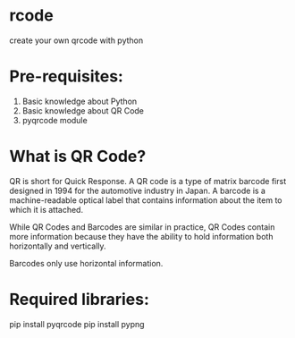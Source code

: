 # rcode
create your own qrcode with python
# Pre-requisites:
1. Basic knowledge about Python
2. Basic knowledge about QR Code 
3. pyqrcode module
# What is QR Code?
QR is short for Quick Response. A QR code is a type of matrix barcode first designed in 1994 for the automotive industry in Japan. A barcode is a machine-readable optical label that contains information about the item to which it is attached.

While QR Codes and Barcodes are similar in practice, QR Codes contain more information because they have the ability to hold information both horizontally and vertically.

Barcodes only use horizontal information.
# Required libraries:
pip install pyqrcode
pip install pypng

